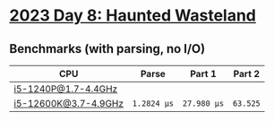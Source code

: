 # [2023 Day 8: Haunted Wasteland](https://adventofcode.com/2023/day/8)

## Benchmarks (with parsing, no I/O)

| CPU                  | Parse       | Part 1      | Part 2   |
| -------------------- | ----------- | ----------- | -------- |
| i5-1240P@1.7-4.4GHz  |             |             |          |
| i5-12600K@3.7-4.9GHz | `1.2824 µs` | `27.980 µs` | `63.525` |
